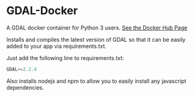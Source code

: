 # GDAL-Docker

A GDAL docker container for Python 3 users.  [See the Docker Hub Page](https://hub.docker.com/r/thinkwhere/gdal-python/)

Installs and compiles the latest version of GDAL so that it can be easily added to your app via requirements.txt.

Just add the following line to requirements.txt:

```python
GDAL>=2.2.4
```

Also installs nodejs and npm to allow you to easily install any javascript dependencies. 

